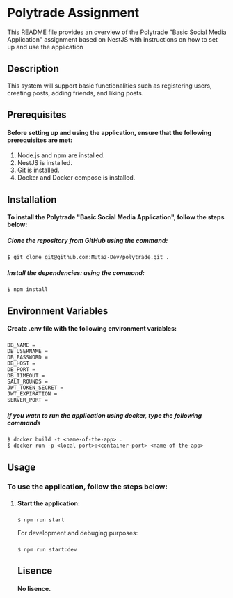 # Polytrade Assignment
This README file provides an overview of the Polytrade "Basic Social Media Application" assignment based on NestJS with instructions on how to set up and use the application

## Description
This system will support basic functionalities such as registering users, creating posts, adding friends, and liking posts.


## Prerequisites
#### Before setting up and using the application, ensure that the following prerequisites are met:
<ol>
<li>Node.js and npm are installed.</li>
<li>NestJS is installed.</li>
<li>Git is installed.</li>
<li>Docker and Docker compose is installed.</li>
</ol>

## Installation
#### To install the Polytrade "Basic Social Media Application", follow the steps below:

##### Clone the repository from GitHub using the command:
###
    $ git clone git@github.com:Mutaz-Dev/polytrade.git .

##### Install the dependencies: using the command:
###
    $ npm install

## Environment Variables
#### Create .env file with the following environment variables:
###
    DB_NAME = 
    DB_USERNAME = 
    DB_PASSWORD = 
    DB_HOST = 
    DB_PORT =   
    DB_TIMEOUT =
    SALT_ROUNDS = 
    JWT_TOKEN_SECRET = 
    JWT_EXPIRATION = 
    SERVER_PORT =  


##### If you watn to run the application using docker, type the following commands
###
    $ docker build -t <name-of-the-app> .
    $ docker run -p <local-port>:<container-port> <name-of-the-app>


## Usage
### To use the application, follow the steps below:
<ol>
<li>
<h4>Start the application:</h4>

###
    $ npm run start

<p>For development and debuging purposes:</p>

###
    $ npm run start:dev
</li>


## Lisence
#### No lisence.